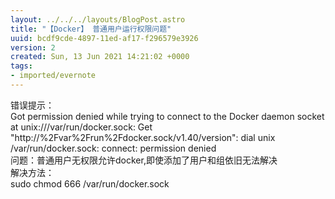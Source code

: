 ```yaml
---
layout: ../../../layouts/BlogPost.astro
title: "【Docker】 普通用户运行权限问题"
uuid: bcdf9cde-4897-11ed-af17-f296579e3926
version: 2
created: Sun, 13 Jun 2021 14:21:02 +0000
tags:
- imported/evernote
---
```


错误提示：\
Got permission denied while trying to connect to the Docker daemon socket at unix:///var/run/docker.sock: Get "http://%2Fvar%2Frun%2Fdocker.sock/v1.40/version": dial unix /var/run/docker.sock: connect: permission denied\
问题：普通用户无权限允许docker,即使添加了用户和组依旧无法解决\
解决方法：\
sudo chmod 666 /var/run/docker.sock